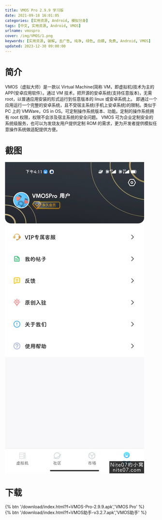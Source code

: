 ```yaml
---
title: VMOS Pro 2.9.9 学习版
date: 2021-09-18 16:01:05
categories: [实用资源, Android, 模拟分身]
tags: [中文, 实用资源, Android, VMOS]
urlname: vmospro
cover: /img/VMOS/1.png
keywords: [实用资源, 破解, 去广告, 纯净, 绿色, 白嫖, 免费, Android, VMOS]
updated: 2023-12-30 09:00:00
---
```


# 简介

VMOS（虚拟大师）是一款以 Virtual Machine(简称 VM，即虚拟机)技术为主的 APP(安卓应用软件）。通过 VM 技术，把开源的安卓系统(支持任意版本)，无需 root，以普通应用安装的形式运行到任意版本的 linux 或安卓系统上。
即通过一个应用运行一个完整的安卓系统，且不受宿主系统(手机上安卓系统)的限制。类似于 PC 上的 VMWare，OS in OS。可定制操作系统版本、功能。定制的操作系统拥有 root 权限，权限不会涉及宿主系统的安全问题。
VMOS 可为企业定制安全的系统级服务，也可以为发烧友用户提供定制 ROM 的需求，更为开发者提供模拟任意操作系统做适配提供方便。

# 截图

![](/img/VMOS/2.jpg)

# 下载

{% btn '/download/index.html?f=VMOS-Pro-2.9.9.apk','VMOS Pro' %}
<br>
{% btn '/download/index.html?f=VMOS助手-v3.2.7.apk','VMOS助手' %}

